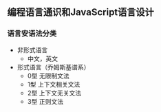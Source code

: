 
## 编程语言通识和JavaScript语言设计

### 语言安语法分类
* 非形式语言
  * 中文，英文
* 形式语言（乔姆斯基谱系）
  * 0型 无限制文法
  * 1型 上下文相关文法
  * 2型 上下文无关文法
  * 3型 正则文法